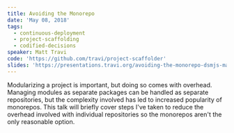```yaml
---
title: Avoiding the Monorepo
date: 'May 08, 2018'
tags:
  - continuous-deployment
  - project-scaffolding
  - codified-decisions
speaker: Matt Travi
code: 'https://github.com/travi/project-scaffolder'
slides: 'https://presentations.travi.org/avoiding-the-monorepo-dsmjs-may-2018'
---
```


Modularizing a project is important, but doing so comes with overhead. Managing
modules as separate packages can be handled as separate repositories, but the
complexity involved has led to increased popularity of monorepos. This talk
will briefly cover steps I've taken to reduce the overhead involved with
individual repositories so the monorepos aren't the only reasonable option.
